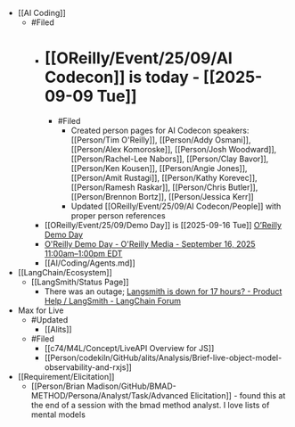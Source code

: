 - [[AI Coding]]
	- #Filed
		- # [[OReilly/Event/25/09/AI Codecon]] is today - [[2025-09-09 Tue]]
			- #Filed
				- Created person pages for AI Codecon speakers: [[Person/Tim O'Reilly]], [[Person/Addy Osmani]], [[Person/Alex Komoroske]], [[Person/Josh Woodward]], [[Person/Rachel-Lee Nabors]], [[Person/Clay Bavor]], [[Person/Ken Kousen]], [[Person/Angie Jones]], [[Person/Amit Rustagi]], [[Person/Kathy Korevec]], [[Person/Ramesh Raskar]], [[Person/Chris Butler]], [[Person/Brennon Bortz]], [[Person/Jessica Kerr]]
				- Updated [[OReilly/Event/25/09/AI Codecon/People]] with proper person references
		- [[OReilly/Event/25/09/Demo Day]] is [[2025-09-16 Tue]] [O’Reilly Demo Day](https://www.oreilly.com/live-events/oreilly-demo-day/0642572227968/)
		- [O'Reilly Demo Day - O'Reilly Media - September 16, 2025 11:00am–1:00pm EDT](https://www.oreilly.com/live/demo-day.html)
		- [[AI/Coding/Agents.md]]
- [[LangChain/Ecosystem]]
	- [[LangSmith/Status Page]]
		- There was an outage; [Langsmith is down for 17 hours? - Product Help / LangSmith - LangChain Forum](https://forum.langchain.com/t/langsmith-is-down-for-17-hours/1484)
- Max for Live
	- #Updated
		- [[Alits]]
	- #Filed
		- [[c74/M4L/Concept/LiveAPI Overview for JS]]
		- [[Person/codekiln/GitHub/alits/Analysis/Brief-live-object-model-observability-and-rxjs]]
- [[Requirement/Elicitation]]
	- [[Person/Brian Madison/GitHub/BMAD-METHOD/Persona/Analyst/Task/Advanced Elicitation]] - found this at the end of a session with the bmad method analyst. I love lists of mental models